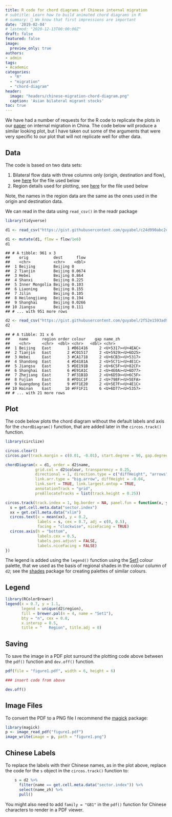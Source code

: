 ```yaml
---
title: R code for chord diagrams of Chinese internal migration
# subtitle: Learn how to build animated chord diagrams in R
# summary: 👋 We know that first impressions are important
date: '2019-02-04'
# lastmod: "2020-12-13T00:00:00Z"
draft: false
featured: false
image:
  preview_only: true
authors:
- admin
tags:
- Academic
categories: 
  - "R"
  - "migration"
  - "chord-diagram"
header:
  image: "headers/chinese-migration-chord-diagram.png"
  caption: 'Asian bilateral migrant stocks'
toc: true
---
```





We have had a number of requests for the R code to replicate the plots in our [paper](https://guyabel.com/publication/china-internal-migration-2010-15/) on internal migration in China. The code below will produce a similar looking plot, but I have taken out some of the arguments that were very specific to our plot that will not replicate well for other data. 

## Data

The code is based on two data sets:

1. Bilateral flow data with three columns only (origin, destination and flow), see [here](https://gist.github.com/guyabel/c24d990abc2c692f2b63747ee42909eb) for the file used below
2. Region details used for plotting, see [here](https://gist.github.com/guyabel/2f52e1593ad951800d83530a58ce0079) for the file used below

Note, the names in the region data are the same as the ones used in the origin and destination data. 

We can read in the data using `read_csv()` in the readr package

```r
library(tidyverse)

d1 <- read_csv("https://gist.githubusercontent.com/guyabel/c24d990abc2c692f2b63747ee42909eb/raw/6b255edee7e01ca31b856152d18ae10ad50badd5/china_flow_2010_2015.csv")

d1 <- mutate(d1, flow = flow/1e6)
d1
```

```
## # A tibble: 961 x 3
##    orig           dest      flow
##    <chr>          <chr>    <dbl>
##  1 Beijing        Beijing 0     
##  2 Tianjin        Beijing 0.0674
##  3 Hebei          Beijing 0.864 
##  4 Shanxi         Beijing 0.225 
##  5 Inner Mongolia Beijing 0.103 
##  6 Liaoning       Beijing 0.155 
##  7 Jilin          Beijing 0.105 
##  8 Heilongjiang   Beijing 0.194 
##  9 Shanghai       Beijing 0.0266
## 10 Jiangsu        Beijing 0.111 
## # ... with 951 more rows
```

```r
d2 <- read_csv("https://gist.githubusercontent.com/guyabel/2f52e1593ad951800d83530a58ce0079/raw/165843fdd4afc61e17cd7658563e573c1e74fb57/china_region_details.csv")
d2
```

```
## # A tibble: 31 x 6
##    name      region order colour    gap name_zh
##    <chr>     <chr>  <dbl> <chr>   <dbl> <chr>  
##  1 Beijing   East       1 #B61416     2 <U+5317><U+4EAC>   
##  2 Tianjin   East       2 #C01517     2 <U+5929><U+6D25>   
##  3 Hebei     East       3 #CA1718     2 <U+6CB3><U+5317>   
##  4 Shandong  East       4 #D4181A     2 <U+5C71><U+4E1C>   
##  5 Jiangsu   East       5 #DE191B     2 <U+6C5F><U+82CF>   
##  6 Shanghai  East       6 #E91A1C     2 <U+4E0A><U+6D77>   
##  7 Zhejiang  East       7 #F31B1D     2 <U+6D59><U+6C5F>   
##  8 Fujian    East       8 #FD1C1F     2 <U+798F><U+5EFA>   
##  9 Guangdong East       9 #FF1E20     2 <U+5E7F><U+4E1C>   
## 10 Hainan    East      10 #FF1F21     6 <U+6D77><U+5357>   
## # ... with 21 more rows
```

## Plot

The code below plots the chord diagram without the default labels and axis for the `chordDiagram()` function, that are added later in the `circos.track()` function.


```r
library(circlize)

circos.clear()
circos.par(track.margin = c(0.01, -0.01), start.degree = 90, gap.degree = d2$gap)

chordDiagram(x = d1, order = d2$name, 
             grid.col = d2$colour, transparency = 0.25,
             directional = 1, direction.type = c("diffHeight", "arrows"),
             link.arr.type = "big.arrow", diffHeight = -0.04, 
             link.sort = TRUE, link.largest.ontop = TRUE, 
             annotationTrack = "grid",
             preAllocateTracks = list(track.height = 0.25))

circos.track(track.index = 1, bg.border = NA, panel.fun = function(x, y) {
  s = get.cell.meta.data("sector.index")
  xx = get.cell.meta.data("xlim")
  circos.text(x = mean(xx), y = 0.2, 
              labels = s, cex = 0.7, adj = c(0, 0.5),
              facing = "clockwise", niceFacing = TRUE)
  circos.axis(h = "bottom",
              labels.cex = 0.5,
              labels.pos.adjust = FALSE,
              labels.niceFacing = FALSE)
})
```

The legend is added using the `legend()` function using the [Set1](http://colorbrewer2.org/#type=qualitative&scheme=Set1&n=4]) colour palette, that we used as the basis of regional shades in the colour column of `d2`; see the [shades]([https://cran.r-project.org/web/packages/shades/index.html]) package for creating palettes of similar colours.

## Legend


```r
library(RColorBrewer)
legend(x = 0.7, y = 1.1, 
       legend = unique(d2$region), 
       fill = brewer.pal(n = 4, name = "Set1"), 
       bty = "n", cex = 0.8,
       x.intersp = 0.5, 
       title = "   Region", title.adj = 0) 
```

## Saving

To save the image in a PDF plot surround the plotting code above between the `pdf()` function and `dev.off()` function. 


```r
pdf(file = "figure1.pdf", width = 6, height = 6)

### insert code from above

dev.off()
```

## Image Files

To convert the PDF to a PNG file I recommend the [magick](https://cran.r-project.org/web/packages/magick/) package:


```r
library(magick)
p <- image_read_pdf("figure1.pdf")
image_write(image = p, path = "figure1.png")
```

## Chinese Labels

To replace the labels with their Chinese names, as in the plot above, replace the code for the `s` object in the `circos.track()` function to:


```r
    s = d2 %>% 
      filter(name == get.cell.meta.data("sector.index")) %>%
      select(name_zh) %>%
      pull()
```

You might also need to add `family = "GB1"` in the `pdf()` function for Chinese characters to render in a PDF viewer.
